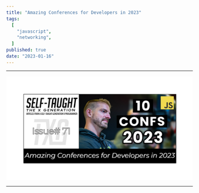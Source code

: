 ```yaml
---
title: "Amazing Conferences for Developers in 2023"
tags:
  [
    "javascript",
    "networking",
  ]
published: true
date: "2023-01-16"
---
```


---

![TN-TXG-71](img/01-16-23/TN-TXG-71.png)

---